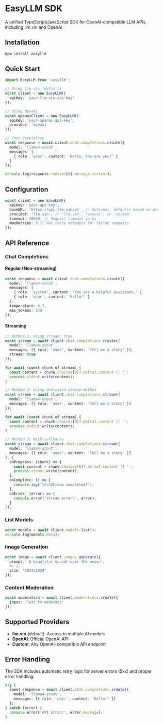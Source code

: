 # EasyLLM SDK

A unified TypeScript/JavaScript SDK for OpenAI-compatible LLM APIs, including llm.vin and OpenAI.

## Installation

```bash
npm install easyllm
```

## Quick Start

```typescript
import EasyLLM from 'easyllm';

// Using llm.vin (default)
const client = new EasyLLM({
  apiKey: 'your-llm-vin-api-key'
});

// Using OpenAI
const openaiClient = new EasyLLM({
  apiKey: 'your-openai-api-key',
  provider: 'openai'
});

// Chat completion
const response = await client.chat.completions.create({
  model: 'llama4-scout',
  messages: [
    { role: 'user', content: 'Hello, how are you?' }
  ]
});

console.log(response.choices[0].message.content);
```

## Configuration

```typescript
const client = new EasyLLM({
  apiKey: 'your-api-key',
  baseURL: 'https://api.llm.vin/v1', // Optional, defaults based on provider
  provider: 'llm.vin', // 'llm.vin', 'openai', or 'custom'
  timeout: 30000, // Request timeout in ms
  maxRetries: 3 // Max retry attempts for failed requests
});
```

## API Reference

### Chat Completions

#### Regular (Non-streaming)
```typescript
const response = await client.chat.completions.create({
  model: 'llama4-scout',
  messages: [
    { role: 'system', content: 'You are a helpful assistant.' },
    { role: 'user', content: 'Hello!' }
  ],
  temperature: 0.7,
  max_tokens: 150
});
```

#### Streaming
```typescript
// Method 1: Using stream: true
const stream = await client.chat.completions.create({
  model: 'llama4-scout',
  messages: [{ role: 'user', content: 'Tell me a story' }],
  stream: true
});

for await (const chunk of stream) {
  const content = chunk.choices[0]?.delta?.content || '';
  process.stdout.write(content);
}

// Method 2: Using dedicated stream method
const stream = await client.chat.completions.stream({
  model: 'llama4-scout',
  messages: [{ role: 'user', content: 'Tell me a story' }]
});

for await (const chunk of stream) {
  const content = chunk.choices[0]?.delta?.content || '';
  process.stdout.write(content);
}

// Method 3: With callbacks
const stream = await client.chat.completions.stream({
  model: 'llama4-scout',
  messages: [{ role: 'user', content: 'Tell me a story' }]
}, {
  onProgress: (chunk) => {
    const content = chunk.choices[0]?.delta?.content || '';
    process.stdout.write(content);
  },
  onComplete: () => {
    console.log('\n\nStream completed!');
  },
  onError: (error) => {
    console.error('Stream error:', error);
  }
});
```

### List Models

```typescript
const models = await client.models.list();
console.log(models.data);
```

### Image Generation

```typescript
const image = await client.images.generate({
  prompt: 'A beautiful sunset over the ocean',
  n: 1,
  size: '1024x1024'
});
```

### Content Moderation

```typescript
const moderation = await client.moderations.create({
  input: 'Text to moderate'
});
```

## Supported Providers

- **llm.vin** (default): Access to multiple AI models
- **OpenAI**: Official OpenAI API
- **Custom**: Any OpenAI-compatible API endpoint

## Error Handling

The SDK includes automatic retry logic for server errors (5xx) and proper error handling:

```typescript
try {
  const response = await client.chat.completions.create({
    model: 'llama4-scout',
    messages: [{ role: 'user', content: 'Hello!' }]
  });
} catch (error) {
  console.error('API Error:', error.message);
}
```